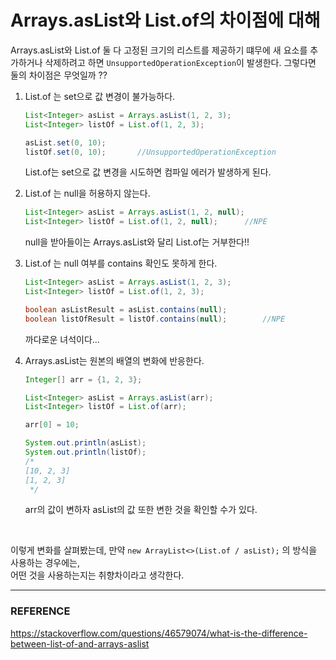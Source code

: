 # Arrays.asList와 List.of의 차이점에 대해

Arrays.asList와 List.of 둘 다 고정된 크기의 리스트를 제공하기 떄무에 새 요소를 추가하거나 삭제하려고 하면 ``UnsupportedOperationException``이 발생한다. 그렇다면 둘의 차이점은 무엇일까 ??  

1. List.of 는 set으로 값 변경이 불가능하다.

   ```java
   List<Integer> asList = Arrays.asList(1, 2, 3);
   List<Integer> listOf = List.of(1, 2, 3);
   
   asList.set(0, 10);
   listOf.set(0, 10);		//UnsupportedOperationException
   ```

   List.of는 set으로 값 변경을 시도하면 컴파일 에러가 발생하게 된다.

2. List.of 는 null을 허용하지 않는다.

   ```java
   List<Integer> asList = Arrays.asList(1, 2, null);
   List<Integer> listOf = List.of(1, 2, null);		//NPE
   ```

   null을 받아들이는 Arrays.asList와 달리 List.of는 거부한다!!

3. List.of 는 null 여부를 contains 확인도 못하게 한다.

   ```java
   List<Integer> asList = Arrays.asList(1, 2, 3);
   List<Integer> listOf = List.of(1, 2, 3);
   
   boolean asListResult = asList.contains(null);
   boolean listOfResult = listOf.contains(null);		//NPE
   ```

   까다로운 녀석이다...

4. Arrays.asList는 원본의 배열의 변화에 반응한다.

   ```java
   Integer[] arr = {1, 2, 3};
   
   List<Integer> asList = Arrays.asList(arr);
   List<Integer> listOf = List.of(arr);
   
   arr[0] = 10;
   
   System.out.println(asList);
   System.out.println(listOf);
   /*
   [10, 2, 3]
   [1, 2, 3]
    */
   ```

   arr의 값이 변하자 asList의 값 또한 변한 것을 확인할 수가 있다.

<br/>

이렇게 변화를 살펴봤는데, 만약 ``new ArrayList<>(List.of / asList);`` 의 방식을 사용하는 경우에는,  
어떤 것을 사용하는지는 취향차이라고 생각한다.

***

### REFERENCE

https://stackoverflow.com/questions/46579074/what-is-the-difference-between-list-of-and-arrays-aslist